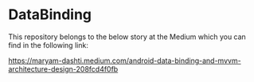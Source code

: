 # DataBinding
This repository belongs to the below story at the Medium which you can find in the following  link:

https://maryam-dashti.medium.com/android-data-binding-and-mvvm-architecture-design-208fcd4f0fb
